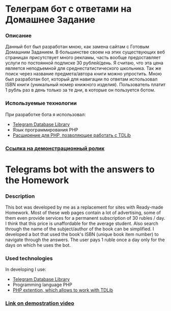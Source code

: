# Телеграм бот с ответами на Домашнее Задание
### **Описание**
   Данный бот был разработан мною, как замена сайтам с Готовым Домашним Заданием. 
   В большинстве своем на этих существующих веб страницах присутствует много рекламы, часть вообще предоставляет услуги по постоянной подписке 30 рублей/день.
   Я считаю, что эта цена является неподъемной для среднестатистического школьника. Так же поиск через название предмета/автора книги
   можно упростить. Мною был разработан бот, который для навигации по ответам использовал ISBN книги (уникальный номер книжного изделия).
   Пользователь платит 1 рубль раз в день только за те дни, в которые он пользуется ботом.
### **Используемые технологии**
   При разработке бота я использовал:
   * [Telegram Database Library](https://github.com/tdlib/td)
   * Язык программирования PHP
   * [Расширение для PHP, позволяющее работать с TDLib](https://github.com/yaroslavche/phptdlib)
### [Ссылка на демонстрационный ролик](https://radikal.ru/video/BJX8uqd9sU3)
   
   
# Telegrams bot with the answers to the Homework
### **Description**
   This bot was developed by me as a replacement for sites with Ready-made Homework.
   Most of these web pages contain a lot of advertising, some of them even provide services for a permanent subscription of 30 rubles / day.
   I think that this price is unaffordable for the average student. Also search through the name of the subject/author of the book
   can be simplified. I developed a bot that used the book's ISBN (unique book item number) to navigate through the answers.
   The user pays 1 ruble once a day only for the days on which he uses the bot.
### **Used technologies**
   In developing I use:
   * [Telegram Database Library](https://github.com/tdlib/td)
   * Programming language PHP
   * [PHP extention, which allows to work with TDLib](https://github.com/yaroslavche/phptdlib)
### [Link on demostration video](https://radikal.ru/video/8atWkSLbFbg)

